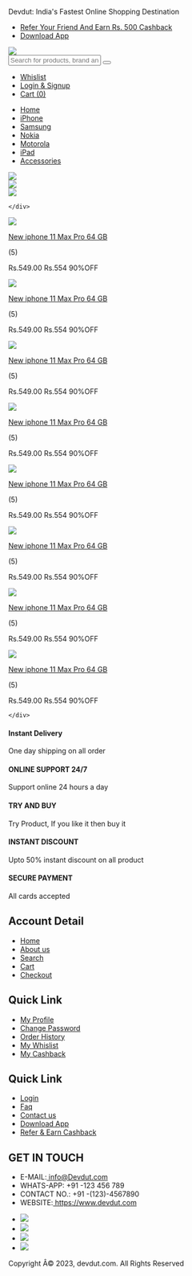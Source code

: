 


<html>
   <head>
      <title>Website Site</title>
      <link rel="stylesheet" href="https://cdnjs.cloudflare.com/ajax/libs/font-awesome/4.7.0/css/font-awesome.min.css">
      <link rel="stylesheet" href="style.css">
   </head>
   <body>

<div class="width-100 top-header">
    <div class="container">
      <div class="width-50">
        <p class="head1p1 headquote">Devdut: India's Fastest Online Shopping Destination </p>
      </div>
      <div class="width-50">
        <ul class="head1ul cashback-sect">
          <li>
            <i class="fa fa-users" aria-hidden="true"></i>
            <a class="head1mr" href="#">Refer Your Friend And Earn Rs. 500 Cashback</a>
          </li>
          <li>
            <i class="fa fa-mobile" aria-hidden="true"></i>
            <a href="#"> Download App</a>
          </li>
        </ul>
        </p>
      </div>
    </div>
  </div>

<div class="width-100 search-panel">
    <div class="container">
      <div class="width-20">
        <img src="logo.png" class="logo">
      </div>
      <div class="width-50">
        <input class="search-textbox" type="text" Placeholder="Search for products, brand and more">
        <button class="search-button">
          <i class="fa fa-search" aria-hidden="true"></i>
        </button>
      </div>
      <div class="width-30">
        <ul class="cart-sect">
          <li>
            <i class="fa fa-heart-o" aria-hidden="true"></i>
            <a class="head1mr" href="#">Whislist</a>
          </li>
          <li>
            <i class="fa fa-user-circle-o" aria-hidden="true"></i>
            <a href="#">Login & Signup</a>
          </li>
          <li>
            <i class="fa fa-shopping-cart" aria-hidden="true"></i>
            <a href="#">Cart (0)</a>
          </li>
        </ul>
      </div>
    </div>
  </div>

<div class="width-100">
    <div class="container">
      <ul class="main-menu">
        <li>
          <a href="#">Home</a>
        </li>
        <li>
          <a href="#">iPhone</a>
        </li>
        <li>
          <a href="#">Samsung</a>
        </li>
        <li>
          <a href="#">Nokia</a>
        </li>
        <li>
          <a href="#">Motorola</a>
        </li>
        <li>
          <a href="#">iPad</a>
        </li>
        <li>
          <a href="#">Accessories</a>
        </li>
      </ul>
    </div>
  </div>

<div class="width-100">
    <img class="wimg100 slider" src="slider-1.jpg">
  </div>

<div class="width-100 margin-top-50">
    <div class="container">
      <div class="width-50">
        <div class="banner-list">
          <a href="#">
            <img class="wimg100" src="banner-1.jpg">
          </a>
        </div>
      </div>
      <div class="width-50">
        <div class="banner-list">
          <a href="#">
            <img class="wimg100" src="banner-2.jpg">
          </a>
        </div>
      </div>

    </div>
  </div>

<div class="width-100 margin-top-50">
    <div class="container">
      <div class="width-25">
        <div class="product-section">
          <div class="product-border">
            <div class="product-img-center">
              <a href="#">
                <img class="product-img" src="product-1.png">
              </a>
            </div>
            <div>
              <p class="product-name">
                <a href="#">New iphone 11 Max Pro 64 GB</a>
              </p>
              <p class="product-rating">
                <i class="fa fa-star" aria-hidden="true"></i>
                <i class="fa fa-star" aria-hidden="true"></i>
                <i class="fa fa-star" aria-hidden="true"></i>
                <i class="fa fa-star" aria-hidden="true"></i>
                <i class="fa fa-star" aria-hidden="true"></i>
                <span>(5)</span>
              </p>
              <p class="product-price">
                <span class="product-discounted-price">Rs.549.00</span>
                <span class="product-original-price">Rs.554</span>
                <span class="product-discount">90%OFF</span>
            </div>
          </div>
        </div>
      </div>
      <div class="width-25">
        <div class="product-section">
          <div class="product-border">
            <div class="product-img-center">
              <a href="#">
                <img class="product-img" src="product-2.png">
              </a>
            </div>
            <div>
              <p class="product-name">
                <a href="#">New iphone 11 Max Pro 64 GB</a>
              </p>
              <p class="product-rating">
                <i class="fa fa-star" aria-hidden="true"></i>
                <i class="fa fa-star" aria-hidden="true"></i>
                <i class="fa fa-star" aria-hidden="true"></i>
                <i class="fa fa-star" aria-hidden="true"></i>
                <i class="fa fa-star" aria-hidden="true"></i>
                <span>(5)</span>
              </p>
              <p class="product-price">
                <span class="product-discounted-price">Rs.549.00</span>
                <span class="product-original-price">Rs.554</span>
                <span class="product-discount">90%OFF</span>
            </div>
          </div>
        </div>
      </div>
      <div class="width-25">
        <div class="product-section">
          <div class="product-border">
            <div class="product-img-center">
              <a href="#">
                <img class="product-img" src="product-3.png">
              </a>
            </div>
            <div>
              <p class="product-name">
                <a href="#">New iphone 11 Max Pro 64 GB</a>
              </p>
              <p class="product-rating">
                <i class="fa fa-star" aria-hidden="true"></i>
                <i class="fa fa-star" aria-hidden="true"></i>
                <i class="fa fa-star" aria-hidden="true"></i>
                <i class="fa fa-star" aria-hidden="true"></i>
                <i class="fa fa-star" aria-hidden="true"></i>
                <span>(5)</span>
              </p>
              <p class="product-price">
                <span class="product-discounted-price">Rs.549.00</span>
                <span class="product-original-price">Rs.554</span>
                <span class="product-discount">90%OFF</span>
            </div>
          </div>
        </div>
      </div>
      <div class="width-25">
        <div class="product-section">
          <div class="product-border">
            <div class="product-img-center">
              <a href="#">
                <img class="product-img" src="product-4.png">
              </a>
            </div>
            <div>
              <p class="product-name">
                <a href="#">New iphone 11 Max Pro 64 GB</a>
              </p>
              <p class="product-rating">
                <i class="fa fa-star" aria-hidden="true"></i>
                <i class="fa fa-star" aria-hidden="true"></i>
                <i class="fa fa-star" aria-hidden="true"></i>
                <i class="fa fa-star" aria-hidden="true"></i>
                <i class="fa fa-star" aria-hidden="true"></i>
                <span>(5)</span>
              </p>
              <p class="product-price">
                <span class="product-discounted-price">Rs.549.00</span>
                <span class="product-original-price">Rs.554</span>
                <span class="product-discount">90%OFF</span>
            </div>
          </div>
        </div>
      </div>
      <div class="width-25">
        <div class="product-section">
          <div class="product-border">
            <div class="product-img-center">
              <a href="#">
                <img class="product-img" src="product-5.png">
              </a>
            </div>
            <div>
              <p class="product-name">
                <a href="#">New iphone 11 Max Pro 64 GB</a>
              </p>
              <p class="product-rating">
                <i class="fa fa-star" aria-hidden="true"></i>
                <i class="fa fa-star" aria-hidden="true"></i>
                <i class="fa fa-star" aria-hidden="true"></i>
                <i class="fa fa-star" aria-hidden="true"></i>
                <i class="fa fa-star" aria-hidden="true"></i>
                <span>(5)</span>
              </p>
              <p class="product-price">
                <span class="product-discounted-price">Rs.549.00</span>
                <span class="product-original-price">Rs.554</span>
                <span class="product-discount">90%OFF</span>
            </div>
          </div>
        </div>
      </div>
      <div class="width-25">
        <div class="product-section">
          <div class="product-border">
            <div class="product-img-center">
              <a href="#">
                <img class="product-img" src="product-6.png">
              </a>
            </div>
            <div>
              <p class="product-name">
                <a href="#">New iphone 11 Max Pro 64 GB</a>
              </p>
              <p class="product-rating">
                <i class="fa fa-star" aria-hidden="true"></i>
                <i class="fa fa-star" aria-hidden="true"></i>
                <i class="fa fa-star" aria-hidden="true"></i>
                <i class="fa fa-star" aria-hidden="true"></i>
                <i class="fa fa-star" aria-hidden="true"></i>
                <span>(5)</span>
              </p>
              <p class="product-price">
                <span class="product-discounted-price">Rs.549.00</span>
                <span class="product-original-price">Rs.554</span>
                <span class="product-discount">90%OFF</span>
            </div>
          </div>
        </div>
      </div>
      <div class="width-25">
        <div class="product-section">
          <div class="product-border">
            <div class="product-img-center">
              <a href="#">
                <img class="product-img" src="product-7.png">
              </a>
            </div>
            <div>
              <p class="product-name">
                <a href="#">New iphone 11 Max Pro 64 GB</a>
              </p>
              <p class="product-rating">
                <i class="fa fa-star" aria-hidden="true"></i>
                <i class="fa fa-star" aria-hidden="true"></i>
                <i class="fa fa-star" aria-hidden="true"></i>
                <i class="fa fa-star" aria-hidden="true"></i>
                <i class="fa fa-star" aria-hidden="true"></i>
                <span>(5)</span>
              </p>
              <p class="product-price">
                <span class="product-discounted-price">Rs.549.00</span>
                <span class="product-original-price">Rs.554</span>
                <span class="product-discount">90%OFF</span>
            </div>
          </div>
        </div>
      </div>
      <div class="width-25">
        <div class="product-section">
          <div class="product-border">
            <div class="product-img-center">
              <a href="#">
                <img class="product-img" src="product-8.png">
              </a>
            </div>
            <div>
              <p class="product-name">
                <a href="#">New iphone 11 Max Pro 64 GB</a>
              </p>
              <p class="product-rating">
                <i class="fa fa-star" aria-hidden="true"></i>
                <i class="fa fa-star" aria-hidden="true"></i>
                <i class="fa fa-star" aria-hidden="true"></i>
                <i class="fa fa-star" aria-hidden="true"></i>
                <i class="fa fa-star" aria-hidden="true"></i>
                <span>(5)</span>
              </p>
              <p class="product-price">
                <span class="product-discounted-price">Rs.549.00</span>
                <span class="product-original-price">Rs.554</span>
                <span class="product-discount">90%OFF</span>
            </div>
          </div>
        </div>
      </div>



    </div>
  </div>

<div class="width-100 margin-top-50 feature-sect">
    <div class="container">
      <div class="width-20 featured-padding">
        <div class="featured-border">
          <div class="width-20 featured-content">
            <i class="fa fa-truck" aria-hidden="true"></i>
          </div>
          <div class="width-80 featured-content margin-top-8">
            <h4>Instant Delivery</h4>
            <p>One day shipping on all order</p>
          </div>
        </div>
      </div>
      <div class="width-20">
        <div class="featured-border">
          <div class="featured-bord">
            <div class="width-20 featured-content">
              <i class="fa fa-circle-o" aria-hidden="true"></i>
            </div>
            <div class="width-80 featured-content margin-top-8">
              <h4>ONLINE SUPPORT 24/7</h4>
              <p>Support online 24 hours a day</p>
            </div>
          </div>
        </div>
      </div>
      <div class="width-20">
        <div class="featured-border">
          <div class="width-20 featured-content">
            <i class="fa fa-life-ring" aria-hidden="true"></i>
          </div>
          <div class="width-80 featured-content margin-top-8">
            <h4>TRY AND BUY</h4>
            <p>Try Product, If you like it then buy it</p>
          </div>
        </div>
      </div>
      <div class="width-20">
        <div class="featured-border">
          <div class="width-20 featured-content">
            <i class="fa fa-gift" aria-hidden="true"></i>
          </div>
          <div class="width-80 featured-content margin-top-8">
            <h4>INSTANT DISCOUNT</h4>
            <p>Upto 50% instant discount on all product</p>
          </div>
        </div>
      </div>
      <div class="width-20">
        <div class="featured-border">
          <div class="width-20 featured-content">
            <i class="fa fa-credit-card" aria-hidden="true"></i>
          </div>
          <div class="width-80 featured-content margin-top-8">
            <h4>SECURE PAYMENT</h4>
            <p>All cards accepted</p>
          </div>
        </div>
      </div>
    </div>
  </div>

<div class="width-100 margin-top-50 footer">
    <div class="container">
      <div class="width-25">
        <h2 class="quicklink-heading">Account Detail</h2>
        <ul class="quicklink-menu">
          <li><a href="#">Home</a></li>
          <li><a href="#">About us</a></li>
          <li><a href="#">Search</a></li>
          <li><a href="#">Cart</a></li>
          <li><a href="#">Checkout</a></li>
        </ul>
      </div>
      <div class="width-25">
        <h2 class="quicklink-heading">Quick Link</h2>
        <ul class="quicklink-menu">
          <li><a href="#">My Profile</a></li>
          <li><a href="#">Change Password</a></li>
          <li><a href="#">Order History</a></li>
          <li><a href="#">My Whislist</a></li>
          <li><a href="#">My Cashback</a></li>
        </ul>
      </div>
      <div class="width-25">
        <h2 class="quicklink-heading">Quick Link</h2>
        <ul class="quicklink-menu">
          <li><a href="#">Login</a></li>
          <li><a href="#">Faq</a></li>
          <li><a href="#">Contact us</a></li>
          <li><a href="#">Download App</a></li>
          <li><a href="#">Refer & Earn Cashback</a></li>
        </ul>
      </div>
      <div class="width-25">
        <h2 class="quicklink-heading">GET IN TOUCH</h2>
        <ul class="get-in-touch">
          <li><i class="fa fa-envelope-o" aria-hidden="true"></i> E-MAIL:<a href="#" class="footer-e-mail"> info@Devdut.com</a></li>
          <li><i class="fa fa-headphones" aria-hidden="true"></i> WHATS-APP: +91 -123 456 789</li>
          <li><i class="fa fa-fax" aria-hidden="true"></i> CONTACT NO.: +91 -(123)-4567890</li>
          <li><i class="fa fa-globe" aria-hidden="true"></i> WEBSITE:<a href="#" class="footer-website"> https://www.devdut.com</a></li>
        </ul>
        <ul class="social-media">
          <li><a href="#"><img src="icon-facebook.png"></a></li>
          <li><a href="#"><img src="icon-twitter.png"></a></li>
          <li><a href="#"><img src="icon-linkedin.png"></a></li>
          <li><a href="#"><img src="icon-instagram.png"></a></li>
        </ul>
      </div>
    </div>
  </div>

<div class="width-100 footer2-bacbor">
    <p class="footer2-content">Copyright Â© 2023, devdut.com. All Rights Reserved</p>
  </div>


